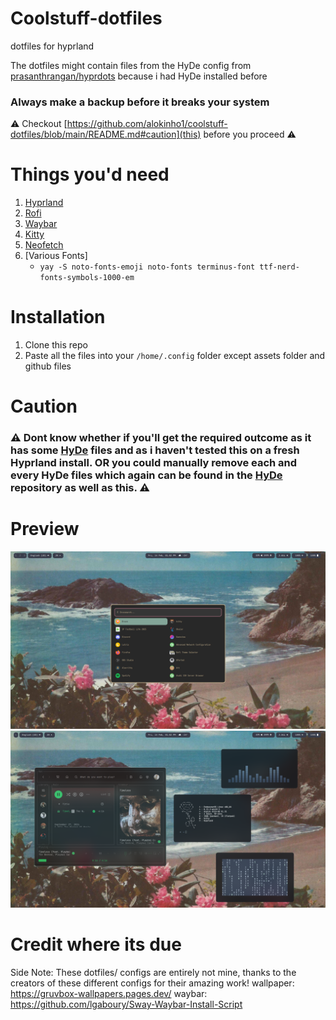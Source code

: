 # Coolstuff-dotfiles
dotfiles for hyprland

The dotfiles might contain files from the HyDe config from [prasanthrangan/hyprdots](https://github.com/prasanthrangan/hyprdots) because i had HyDe installed before
### Always make a backup before it breaks your system

⚠️ Checkout [https://github.com/alokinho1/coolstuff-dotfiles/blob/main/README.md#caution](this) before you proceed ⚠️

# Things you'd need

1. [Hyprland](https://hyprland.org/)
2. [Rofi](https://github.com/davatorium/rofi)
3. [Waybar](https://github.com/Alexays/Waybar)
4. [Kitty](https://github.com/kovidgoyal/kitty)
5. [Neofetch](https://github.com/dylanaraps/neofetch)
6. [Various Fonts]
    - `yay -S noto-fonts-emoji noto-fonts terminus-font ttf-nerd-fonts-symbols-1000-em`

# Installation
1. Clone this repo
2. Paste all the files into your `/home/.config` folder except assets folder and github files

# Caution

### ⚠ Dont know whether if you'll get the required outcome as it has some [HyDe](https://github.com/prasanthrangan/hyprdots) files and as i haven't tested this on a fresh Hyprland install. OR you could manually remove each and every HyDe files which again can be found in the [HyDe](https://github.com/prasanthrangan/hyprdots) repository as well as this. ⚠

# Preview

![Alt Text](assets/250214_13h02m02s_screenshot.png)
![Alt Text](assets/250214_13h02m30s_screenshot.png)


# Credit where its due

Side Note: These dotfiles/ configs are entirely not mine, thanks to the creators of these different configs for their amazing work!
wallpaper: https://gruvbox-wallpapers.pages.dev/
waybar: https://github.com/lgaboury/Sway-Waybar-Install-Script

